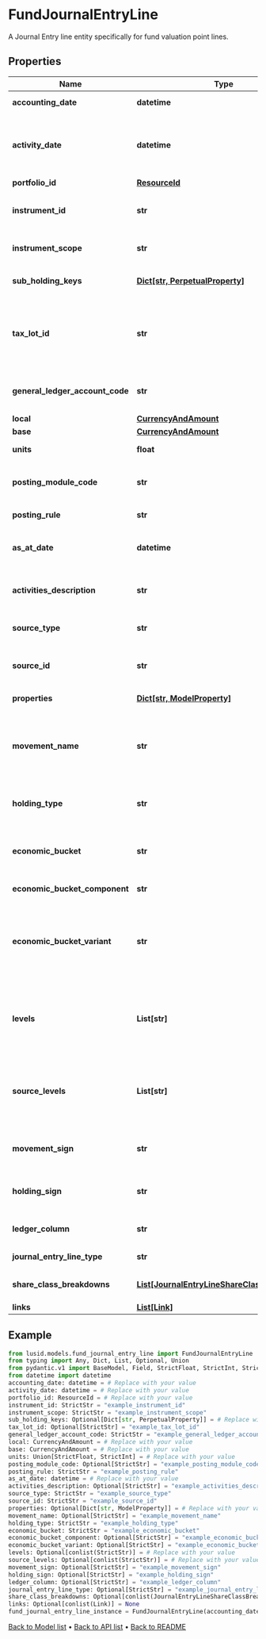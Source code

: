 # FundJournalEntryLine

A Journal Entry line entity specifically for fund valuation point lines.
## Properties
Name | Type | Description | Notes
------------ | ------------- | ------------- | -------------
**accounting_date** | **datetime** | The Journal Entry Line accounting date. | 
**activity_date** | **datetime** | The actual date of the activity. Differs from the accounting date when creating journals that would occur in a closed period. | 
**portfolio_id** | [**ResourceId**](ResourceId.md) |  | 
**instrument_id** | **str** | To indicate the instrument of the transaction that the Journal Entry Line posted for, if applicable. | 
**instrument_scope** | **str** | The scope in which the Journal Entry Line instrument is in. | 
**sub_holding_keys** | [**Dict[str, PerpetualProperty]**](PerpetualProperty.md) | The sub-holding properties which are part of the AccountingKey. | [optional] 
**tax_lot_id** | **str** | If the holding type is &#39;B&#39; (settled cash balance), this is 1. Otherwise, this is the ID of a tax lot if applicable, or the source ID of the original transaction if not. | [optional] 
**general_ledger_account_code** | **str** | The code of the account in the general ledger the Journal Entry was posted to. | 
**local** | [**CurrencyAndAmount**](CurrencyAndAmount.md) |  | 
**base** | [**CurrencyAndAmount**](CurrencyAndAmount.md) |  | 
**units** | **float** | Units held for the Journal Entry Line. | 
**posting_module_code** | **str** | The code of the posting module where the posting rules derived the Journal Entry lines. | [optional] 
**posting_rule** | **str** | The rule generating the Journal Entry Line. | 
**as_at_date** | **datetime** | The corresponding input date and time of the Transaction generating the Journal Entry Line. | 
**activities_description** | **str** | This would be the description of the business activities this Journal Entry Line is for. | [optional] 
**source_type** | **str** | So far are 4 types: LusidTxn, LusidValuation, Manual and External. | 
**source_id** | **str** | For the Lusid Source Type this will be the txn Id. For the rest will be what the user populates. | 
**properties** | [**Dict[str, ModelProperty]**](ModelProperty.md) | A set of properties for the Abor. | [optional] 
**movement_name** | **str** | If the JE Line is generated from a transaction, the name of the side in the transaction type&#39;s movement. If from a valuation, this is &#39;MarkToMarket&#39;. | [optional] 
**holding_type** | **str** | One of the LUSID holding types such as &#39;P&#39; for position or &#39;B&#39; for settled cash balance. | 
**economic_bucket** | **str** | LUSID automatically categorises a JE Line into a broad economic bucket such as &#39;NA_Cost&#39; or &#39;PL_RealPriceGL&#39;. | 
**economic_bucket_component** | **str** | Sub bucket of the economic bucket. | [optional] 
**economic_bucket_variant** | **str** | Categorisation of a Mark-to-market journal entry line into LongTerm or ShortTerm based on whether the ActivityDate is more than a year after the purchase trade date or not. | [optional] 
**levels** | **List[str]** | Resolved data from the general ledger profile where the GeneralLedgerProfileCode is specified in the GetJournalEntryLines request body. | [optional] 
**source_levels** | **List[str]** | Source data from the general ledger profile where the GeneralLedgerProfileCode is specified in the GetJournalEntryLines request body. | [optional] 
**movement_sign** | **str** | Indicates if the Journal Entry Line corresponds to a Long or Short movement. | [optional] 
**holding_sign** | **str** | Indicates if the Journal Entry Line is operating against a Long or Short holding. | [optional] 
**ledger_column** | **str** | Indicates if the Journal Entry Line is credit or debit. | [optional] 
**journal_entry_line_type** | **str** | Indicates the Journal Entry Line type | [optional] 
**share_class_breakdowns** | [**List[JournalEntryLineShareClassBreakdown]**](JournalEntryLineShareClassBreakdown.md) | Share Class breakdown data for this Journal Entry Line. | [optional] 
**links** | [**List[Link]**](Link.md) |  | [optional] 
## Example

```python
from lusid.models.fund_journal_entry_line import FundJournalEntryLine
from typing import Any, Dict, List, Optional, Union
from pydantic.v1 import BaseModel, Field, StrictFloat, StrictInt, StrictStr, conlist, constr
from datetime import datetime
accounting_date: datetime = # Replace with your value
activity_date: datetime = # Replace with your value
portfolio_id: ResourceId = # Replace with your value
instrument_id: StrictStr = "example_instrument_id"
instrument_scope: StrictStr = "example_instrument_scope"
sub_holding_keys: Optional[Dict[str, PerpetualProperty]] = # Replace with your value
tax_lot_id: Optional[StrictStr] = "example_tax_lot_id"
general_ledger_account_code: StrictStr = "example_general_ledger_account_code"
local: CurrencyAndAmount = # Replace with your value
base: CurrencyAndAmount = # Replace with your value
units: Union[StrictFloat, StrictInt] = # Replace with your value
posting_module_code: Optional[StrictStr] = "example_posting_module_code"
posting_rule: StrictStr = "example_posting_rule"
as_at_date: datetime = # Replace with your value
activities_description: Optional[StrictStr] = "example_activities_description"
source_type: StrictStr = "example_source_type"
source_id: StrictStr = "example_source_id"
properties: Optional[Dict[str, ModelProperty]] = # Replace with your value
movement_name: Optional[StrictStr] = "example_movement_name"
holding_type: StrictStr = "example_holding_type"
economic_bucket: StrictStr = "example_economic_bucket"
economic_bucket_component: Optional[StrictStr] = "example_economic_bucket_component"
economic_bucket_variant: Optional[StrictStr] = "example_economic_bucket_variant"
levels: Optional[conlist(StrictStr)] = # Replace with your value
source_levels: Optional[conlist(StrictStr)] = # Replace with your value
movement_sign: Optional[StrictStr] = "example_movement_sign"
holding_sign: Optional[StrictStr] = "example_holding_sign"
ledger_column: Optional[StrictStr] = "example_ledger_column"
journal_entry_line_type: Optional[StrictStr] = "example_journal_entry_line_type"
share_class_breakdowns: Optional[conlist(JournalEntryLineShareClassBreakdown)] = # Replace with your value
links: Optional[conlist(Link)] = None
fund_journal_entry_line_instance = FundJournalEntryLine(accounting_date=accounting_date, activity_date=activity_date, portfolio_id=portfolio_id, instrument_id=instrument_id, instrument_scope=instrument_scope, sub_holding_keys=sub_holding_keys, tax_lot_id=tax_lot_id, general_ledger_account_code=general_ledger_account_code, local=local, base=base, units=units, posting_module_code=posting_module_code, posting_rule=posting_rule, as_at_date=as_at_date, activities_description=activities_description, source_type=source_type, source_id=source_id, properties=properties, movement_name=movement_name, holding_type=holding_type, economic_bucket=economic_bucket, economic_bucket_component=economic_bucket_component, economic_bucket_variant=economic_bucket_variant, levels=levels, source_levels=source_levels, movement_sign=movement_sign, holding_sign=holding_sign, ledger_column=ledger_column, journal_entry_line_type=journal_entry_line_type, share_class_breakdowns=share_class_breakdowns, links=links)

```

[Back to Model list](../README.md#documentation-for-models) &#8226; [Back to API list](../README.md#documentation-for-api-endpoints) &#8226; [Back to README](../README.md)

